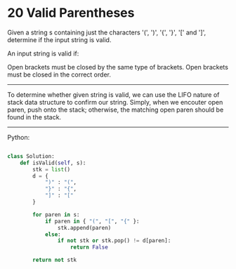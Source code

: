 # 20 Valid Parentheses

Given a string s containing just the characters '(', ')', '{', '}', '[' and
']', determine if the input string is valid.

An input string is valid if:

Open brackets must be closed by the same type of brackets.
Open brackets must be closed in the correct order.

---

To determine whether given string is valid, we can use the LIFO nature of stack
data structure to confirm our string. Simply, when we encouter open paren, push
onto the stack; otherwise, the matching open paren should be found in the
stack.

---

Python:

```python

class Solution:
    def isValid(self, s):
        stk = list()
        d = {
            ")" : "(",
            "}" : "{",
            "]" : "["
        }

        for paren in s:
            if paren in { "(", "[", "{" }:
                stk.append(paren)
            else:
                if not stk or stk.pop() != d[paren]:
                    return False

        return not stk
```
